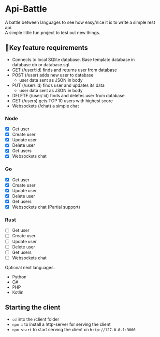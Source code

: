 # Api-Battle
A battle between languages to see how easy/nice it is to write a simple rest api.  
A simple little fun project to test out new things.

## 🔑Key feature requirements
- Connects to local SQlite database. Base template database in database.db or database.sql.
- GET (/user/:id) finds and returns user from database
- POST (/user) adds new user to database
  - user data sent as JSON in body
- PUT (/user/:id) finds user and updates its data
  - user data sent as JSON in body
- DELETE (/user/:id) finds and deletes user from database
- GET (/users) gets TOP 10 users with highest score
- Websockets (/chat) a simple chat


### Node
- [x] Get user
- [x] Create user
- [x] Update user
- [x] Delete user
- [x] Get users
- [x] Websockets chat

### Go
- [x] Get user
- [x] Create user
- [x] Update user
- [x] Delete user
- [x] Get users
- [x] Websockets chat (Partial support)

### Rust
- [ ] Get user
- [ ] Create user
- [ ] Update user
- [ ] Delete user
- [ ] Get users
- [ ] Websockets chat

Optional next languages:
- Python
- C#
- PHP
- Kotlin



## Starting the client
- ``cd`` into the /client folder
- ``npm i`` to install a http-server for serving the client
- ``npm start`` to start serving the client on ``http://127.0.0.1:3000``
